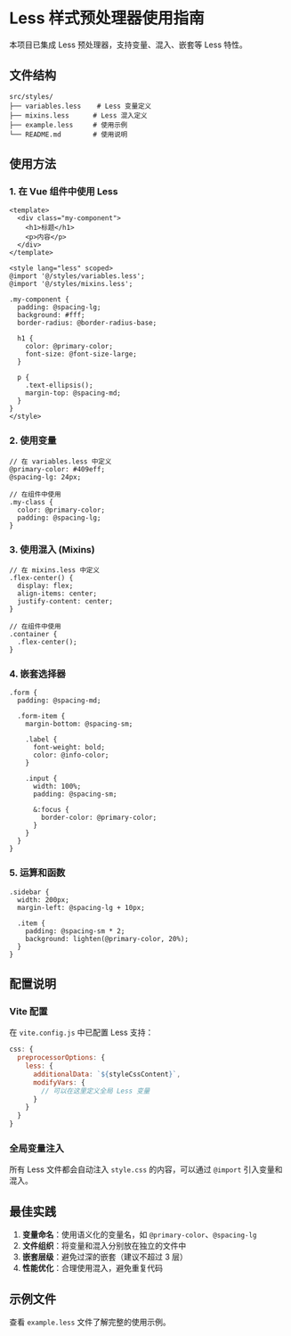 # Less 样式预处理器使用指南

本项目已集成 Less 预处理器，支持变量、混入、嵌套等 Less 特性。

## 文件结构

```
src/styles/
├── variables.less    # Less 变量定义
├── mixins.less      # Less 混入定义
├── example.less     # 使用示例
└── README.md        # 使用说明
```

## 使用方法

### 1. 在 Vue 组件中使用 Less

```vue
<template>
  <div class="my-component">
    <h1>标题</h1>
    <p>内容</p>
  </div>
</template>

<style lang="less" scoped>
@import '@/styles/variables.less';
@import '@/styles/mixins.less';

.my-component {
  padding: @spacing-lg;
  background: #fff;
  border-radius: @border-radius-base;
  
  h1 {
    color: @primary-color;
    font-size: @font-size-large;
  }
  
  p {
    .text-ellipsis();
    margin-top: @spacing-md;
  }
}
</style>
```

### 2. 使用变量

```less
// 在 variables.less 中定义
@primary-color: #409eff;
@spacing-lg: 24px;

// 在组件中使用
.my-class {
  color: @primary-color;
  padding: @spacing-lg;
}
```

### 3. 使用混入 (Mixins)

```less
// 在 mixins.less 中定义
.flex-center() {
  display: flex;
  align-items: center;
  justify-content: center;
}

// 在组件中使用
.container {
  .flex-center();
}
```

### 4. 嵌套选择器

```less
.form {
  padding: @spacing-md;
  
  .form-item {
    margin-bottom: @spacing-sm;
    
    .label {
      font-weight: bold;
      color: @info-color;
    }
    
    .input {
      width: 100%;
      padding: @spacing-sm;
      
      &:focus {
        border-color: @primary-color;
      }
    }
  }
}
```

### 5. 运算和函数

```less
.sidebar {
  width: 200px;
  margin-left: @spacing-lg + 10px;
  
  .item {
    padding: @spacing-sm * 2;
    background: lighten(@primary-color, 20%);
  }
}
```

## 配置说明

### Vite 配置

在 `vite.config.js` 中已配置 Less 支持：

```javascript
css: {
  preprocessorOptions: {
    less: {
      additionalData: `${styleCssContent}`,
      modifyVars: {
        // 可以在这里定义全局 Less 变量
      }
    }
  }
}
```

### 全局变量注入

所有 Less 文件都会自动注入 `style.css` 的内容，可以通过 `@import` 引入变量和混入。

## 最佳实践

1. **变量命名**：使用语义化的变量名，如 `@primary-color`、`@spacing-lg`
2. **文件组织**：将变量和混入分别放在独立的文件中
3. **嵌套层级**：避免过深的嵌套（建议不超过 3 层）
4. **性能优化**：合理使用混入，避免重复代码

## 示例文件

查看 `example.less` 文件了解完整的使用示例。
